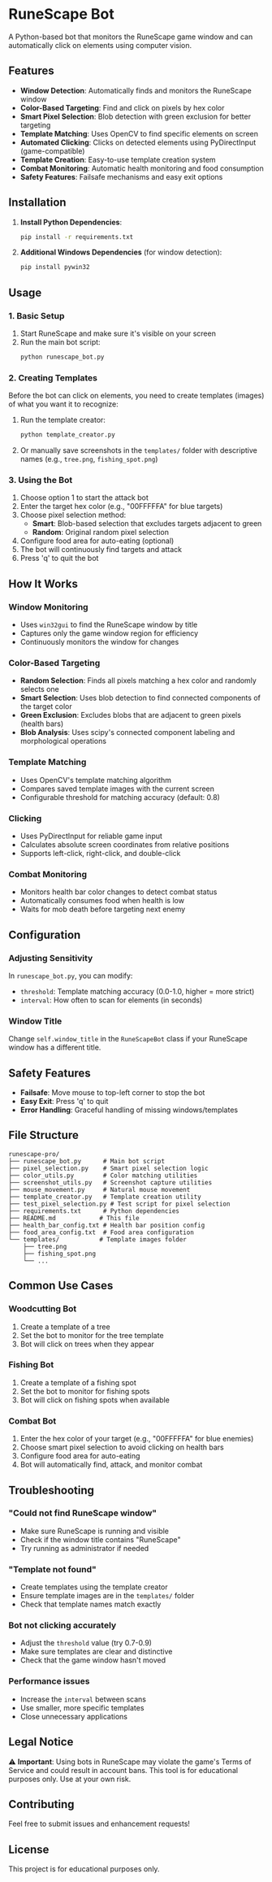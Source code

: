 # RuneScape Bot

A Python-based bot that monitors the RuneScape game window and can automatically click on elements using computer vision.

## Features

- **Window Detection**: Automatically finds and monitors the RuneScape window
- **Color-Based Targeting**: Find and click on pixels by hex color
- **Smart Pixel Selection**: Blob detection with green exclusion for better targeting
- **Template Matching**: Uses OpenCV to find specific elements on screen
- **Automated Clicking**: Clicks on detected elements using PyDirectInput (game-compatible)
- **Template Creation**: Easy-to-use template creation system
- **Combat Monitoring**: Automatic health monitoring and food consumption
- **Safety Features**: Failsafe mechanisms and easy exit options

## Installation

1. **Install Python Dependencies**:
   ```bash
   pip install -r requirements.txt
   ```

2. **Additional Windows Dependencies** (for window detection):
   ```bash
   pip install pywin32
   ```

## Usage

### 1. Basic Setup

1. Start RuneScape and make sure it's visible on your screen
2. Run the main bot script:
   ```bash
   python runescape_bot.py
   ```

### 2. Creating Templates

Before the bot can click on elements, you need to create templates (images) of what you want it to recognize:

1. Run the template creator:
   ```bash
   python template_creator.py
   ```

2. Or manually save screenshots in the `templates/` folder with descriptive names (e.g., `tree.png`, `fishing_spot.png`)

### 3. Using the Bot

1. Choose option 1 to start the attack bot
2. Enter the target hex color (e.g., "00FFFFFA" for blue targets)
3. Choose pixel selection method:
   - **Smart**: Blob-based selection that excludes targets adjacent to green
   - **Random**: Original random pixel selection
4. Configure food area for auto-eating (optional)
5. The bot will continuously find targets and attack
6. Press 'q' to quit the bot

## How It Works

### Window Monitoring
- Uses `win32gui` to find the RuneScape window by title
- Captures only the game window region for efficiency
- Continuously monitors the window for changes

### Color-Based Targeting
- **Random Selection**: Finds all pixels matching a hex color and randomly selects one
- **Smart Selection**: Uses blob detection to find connected components of the target color
- **Green Exclusion**: Excludes blobs that are adjacent to green pixels (health bars)
- **Blob Analysis**: Uses scipy's connected component labeling and morphological operations

### Template Matching
- Uses OpenCV's template matching algorithm
- Compares saved template images with the current screen
- Configurable threshold for matching accuracy (default: 0.8)

### Clicking
- Uses PyDirectInput for reliable game input
- Calculates absolute screen coordinates from relative positions
- Supports left-click, right-click, and double-click

### Combat Monitoring
- Monitors health bar color changes to detect combat status
- Automatically consumes food when health is low
- Waits for mob death before targeting next enemy

## Configuration

### Adjusting Sensitivity
In `runescape_bot.py`, you can modify:
- `threshold`: Template matching accuracy (0.0-1.0, higher = more strict)
- `interval`: How often to scan for elements (in seconds)

### Window Title
Change `self.window_title` in the `RuneScapeBot` class if your RuneScape window has a different title.

## Safety Features

- **Failsafe**: Move mouse to top-left corner to stop the bot
- **Easy Exit**: Press 'q' to quit
- **Error Handling**: Graceful handling of missing windows/templates

## File Structure

```
runescape-pro/
├── runescape_bot.py      # Main bot script
├── pixel_selection.py    # Smart pixel selection logic
├── color_utils.py        # Color matching utilities
├── screenshot_utils.py   # Screenshot capture utilities
├── mouse_movement.py     # Natural mouse movement
├── template_creator.py   # Template creation utility
├── test_pixel_selection.py # Test script for pixel selection
├── requirements.txt      # Python dependencies
├── README.md            # This file
├── health_bar_config.txt # Health bar position config
├── food_area_config.txt  # Food area configuration
└── templates/           # Template images folder
    ├── tree.png
    ├── fishing_spot.png
    └── ...
```

## Common Use Cases

### Woodcutting Bot
1. Create a template of a tree
2. Set the bot to monitor for the tree template
3. Bot will click on trees when they appear

### Fishing Bot
1. Create a template of a fishing spot
2. Set the bot to monitor for fishing spots
3. Bot will click on fishing spots when available

### Combat Bot
1. Enter the hex color of your target (e.g., "00FFFFFA" for blue enemies)
2. Choose smart pixel selection to avoid clicking on health bars
3. Configure food area for auto-eating
4. Bot will automatically find, attack, and monitor combat

## Troubleshooting

### "Could not find RuneScape window"
- Make sure RuneScape is running and visible
- Check if the window title contains "RuneScape"
- Try running as administrator if needed

### "Template not found"
- Create templates using the template creator
- Ensure template images are in the `templates/` folder
- Check that template names match exactly

### Bot not clicking accurately
- Adjust the `threshold` value (try 0.7-0.9)
- Make sure templates are clear and distinctive
- Check that the game window hasn't moved

### Performance issues
- Increase the `interval` between scans
- Use smaller, more specific templates
- Close unnecessary applications

## Legal Notice

⚠️ **Important**: Using bots in RuneScape may violate the game's Terms of Service and could result in account bans. This tool is for educational purposes only. Use at your own risk.

## Contributing

Feel free to submit issues and enhancement requests!

## License

This project is for educational purposes only. 